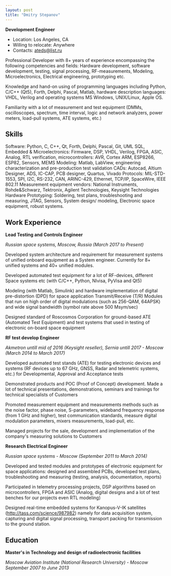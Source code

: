 ```yaml
---
layout: post
title: "Dmitry Stepanov"
---
```

**Development Engineer**

*   Location: Los Angeles, CA
*   Willing to relocate: Anywhere
*   Contacts: ateds@list.ru


Professional Developer with 8+ years of experience encompassing the following competencies and fields: Hardware development, software development, testing, signal processing, RF-measurements, Modeling, Microelectronics, Electrical engineering, prototyping etc.

Knowledge and hand-on using of programming languages including Python, C/C++ (Qt5), Forth, Delphi, Pascal, Matlab, hardware description languages: VHDL, Verilog and operating systems MS Windows, UNIX/Linux, Apple OS.

Familiarity with a lot of measurement and test equipment (DMMs, oscilloscopes, spectrum, time interval, logic and network analyzers, power meters, load-pull systems, ATE systems, etc.)

## Skills

Software: Python, C, C++, Qt, Forth, Delphi, Pascal, Git, UML SQL,
Embedded & Microelectronics: Firmware, DSP, VHDL, Verilog, FPGA, ASIC, Analog, RTL verification, microcontrollers: AVR, Cortex ARM, ESP8266, ESP82, Sensors, MEMS
Modeling: Matlab, LabView, engineering characterization and pre-production test validation
CADs: Autocad, Altium Designer, ADS, IC-CAP, PCB designer, Quartus, Vivado
Protocols: MIL-STD-1553, SPI, I2C, RS-232, CAN, ARINC-429, Ethernet, TCP/IP, SpaceWire, IEEE 802.11
Measurement equipment vendors: National Instruments, Rohde&Schwarz, Tektronix, Agilent Technologies, Keysight Technologies
Hardware Prototyping: Soldering, test plans, troubleshooting and measuring, JTAG, Sensors, System design/ modeling, Electronic space equipment, robust systems.

## Work Experience


**Lead Testing and Controls Engineer**

_Russian space systems, Moscow, Russia (March 2017 to Present)_

Developed system architecture and requirement for measurement systems of unified onboard equipment as a System engineer. Currently for 8+ unified systems and 40+ unified modules. 

Developed automated test equipment for a lot of RF-devices, different Space systems etc (with C/C++, Python, NIvisa, PyVisa and Qt5)

Modeling (with Matlab, Simulink) and hardware implementation of digital pre-distortion (DPD) for space application Transmit/Receive (T/R) Modules that run on high order of digital modulations (such as 256-QAM, 64APSK) and wide signal bandwidth (symbol rate above 500 Msym/sec)

Designed standard of Roscosmos Corporation for ground-based ATE (Automated Test Equipment) and test systems that used in testing of electronic on-board space equipment


**RF test develop Engineer**

_Akmetron untill mid of 2016 (Keysight reseller), Sernia untill 2017 - Moscow (March 2014 to March 2017)_

Developed automated test stands (ATE) for testing electronic devices and systems (RF devices up to 67 GHz, GNSS, Radar and telemetric systems, etc.) for Developmental, Approval and Acceptance tests

Demonstrated products and POC (Proof of Concept) development. Made a lot of technical presentations, demonstrations, seminars and trainings for technical specialists of Customers

Promoted measurement equipment and measurements methods such as the noise factor, phase noise, S-parameters, wideband frequency response (from 1 GHz and higher), test communication standards, measure digital modulation parameters, mixers measurements, load-pull, etc.

Managed projects for the sale, development and implementation of the company's measuring solutions to Customers


**Research Electrical Engineer**

_Russian space systems - Moscow (September 2011 to March 2014)_

Developed and tested modules and prototypes of electronic equipment for space applications: designed and assembled PCBs, developed test plans, troubleshooting and measuring (testing, analysis, documentation, reports)

Participated in telemetry processing projects, DSP algorithms based on microcontrollers, FPGA and ASIC (Analog, digital designs and a lot of test benches for our projects even RTL modeling)

Designed real-time embedded systems for Kanopus-V-IK satellites (http://tass.com/science/987982) namely for data acquisition system, capturing and digital signal processing, transport packing for transmission to the ground station.

## Education

**Master's in Technology and design of radioelectronic facilities**

_Moscow Aviation Institute (National Research University) - Moscow September 2007 to June 2013_